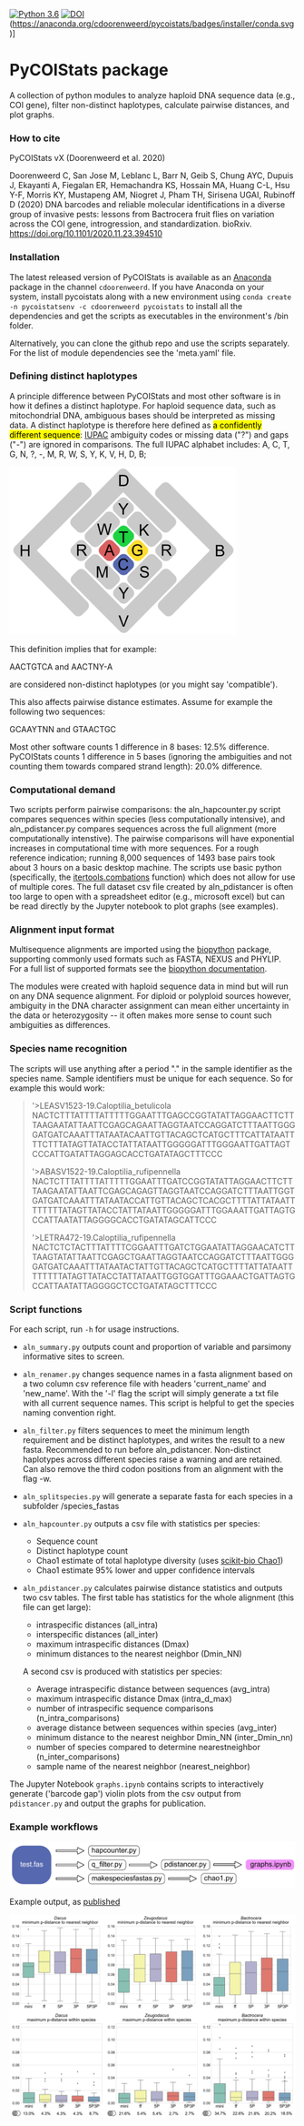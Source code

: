 [![Python 3.6](https://img.shields.io/badge/python-3.6-blue.svg)](https://www.python.org/downloads/release/python-360/)
[![DOI](https://zenodo.org/badge/264048060.svg)](https://zenodo.org/badge/latestdoi/264048060)
(https://anaconda.org/cdoorenweerd/pycoistats/badges/installer/conda.svg)]

# PyCOIStats package
A collection of python modules to analyze haploid DNA sequence data (e.g., COI gene), filter non-distinct haplotypes, calculate pairwise distances, and plot graphs.


### How to cite

PyCOIStats vX (Doorenweerd et al. 2020)

Doorenweerd C, San Jose M, Leblanc L, Barr N, Geib S, Chung AYC, Dupuis J, Ekayanti A, Fiegalan ER, Hemachandra KS, Hossain MA, Huang C-L, Hsu Y-F, Morris KY, Mustapeng AM, Niogret J, Pham TH, Sirisena UGAI, Rubinoff D (2020) DNA barcodes and reliable molecular identifications in a diverse group of invasive pests: lessons from Bactrocera fruit flies on variation across the COI gene, introgression, and standardization. bioRxiv. https://doi.org/10.1101/2020.11.23.394510 

### Installation

The latest released version of PyCOIStats is available as an [Anaconda](https://anaconda.org/anaconda/repo) package in the channel `cdoorenweerd`. If you have Anaconda on your system, install pycoistats along with a new environment using `conda create -n pycoistatsenv -c cdoorenweerd pycoistats` to install all the dependencies and get the scripts as executables in the environment's /bin folder.

Alternatively, you can clone the github repo and use the scripts separately. For the list of module dependencies see the 'meta.yaml' file.


### Defining distinct haplotypes

A principle difference between PyCOIStats and most other software is in how it defines a distinct haplotype. For haploid sequence data, such as mitochondrial DNA, ambiguous bases should be interpreted as missing data. A distinct haplotype is therefore here defined as <mark>a confidently different sequence</mark>: [IUPAC](https://en.wikipedia.org/wiki/International_Union_of_Pure_and_Applied_Chemistry) ambiguity codes or missing data ("?") and gaps ("-") are ignored in comparisons. The full IUPAC alphabet includes: A, C, T, G, N, ?, -, M, R, W, S, Y, K, V, H, D, B;

![IUPAC ambiguity codes](./docs/IUPAC_codes.png)

This definition implies that for example:

AACTGTCA and AACTNY-A

are considered non-distinct haplotypes (or you might say 'compatible').

This also affects pairwise distance estimates. Assume for example the following two sequences:

GCAAYTNN and GTAACTGC

Most other software counts 1 difference in 8 bases: 12.5% difference. PyCOIStats counts 1 difference in 5 bases (ignoring the ambiguities and not counting them towards compared strand length): 20.0% difference.


### Computational demand

Two scripts perform pairwise comparisons: the aln_hapcounter.py script compares sequences within species (less computationally intensive), and  aln_pdistancer.py compares sequences across the full alignment (more computationally intenstive). The pairwise comparisons will have exponential increases in computational time with more sequences. For a rough reference indication; running 8,000 sequences of 1493 base pairs took about 3 hours on a basic desktop machine. The scripts use basic python (specifically, the [itertools.combations](https://docs.python.org/3/library/itertools.html) function) which does not allow for use of multiple cores. The full dataset csv file created by aln_pdistancer is often too large to open with a spreadsheet editor (e.g., microsoft excel) but can be read directly by the Jupyter notebook to plot graphs (see examples).


### Alignment input format

Multisequence alignments are imported using the [biopython](https://biopython.org/) package, supporting commonly used formats such as FASTA, NEXUS and PHYLIP. For a full list of supported formats see the [biopython documentation](https://biopython.org/docs/dev/api/Bio.AlignIO.html).

The modules were created with haploid sequence data in mind but will run on any DNA sequence alignment. For diploid or polyploid sources however, ambiguity in the DNA character assignment can mean either uncertainty in the data or heterozygosity -- it often makes more sense to count such ambiguities as differences.

### Species name recognition

The scripts will use anything after a period "." in the sample identifier as the species name. Sample identifiers must be unique for each sequence. So for example this would work:

>'>LEASV1523-19.Caloptilia_betulicola
NACTCTTTATTTTATTTTTGGAATTTGAGCCGGTATATTAGGAACTTCTTTAAGAATATTAATTCGAGCAGAATTAGGTAATCCAGGATCTTTAATTGGGGATGATCAAATTTATAATACAATTGTTACAGCTCATGCTTTCATTATAATTTTCTTTATAGTTATACCTATTATAATTGGGGGATTTGGGAATTGATTAGTCCCATTGATATTAGGAGCACCTGATATAGCTTTCCC
>
>'>ABASV1522-19.Caloptilia_rufipennella
NACTCTTTATTTTATTTTTGGAATTTGATCCGGTATATTAGGAACTTCTTTAAGAATATTAATTCGAGCAGAGTTAGGTAATCCAGGATCTTTAATTGGTGATGATCAAATTTATAATACCATTGTTACAGCTCACGCTTTTATTATAATTTTTTTTATAGTTATACCTATTATAATTGGGGGATTTGGAAATTGATTAGTGCCATTAATATTAGGGGCACCTGATATAGCATTCCC
>
>'>LETRA472-19.Caloptilia_rufipennella
NACTCTCTACTTTATTTTCGGAATTTGATCTGGAATATTAGGAACATCTTTAAGTATATTAATTCGAGCTGAATTAGGTAATCCAGGATCTTTAATTGGGGATGATCAAATTTATAATACTATTGTTACAGCTCATGCTTTTATTATAATTTTTTTTATAGTTATACCTATTATAATTGGTGGATTTGGAAACTGATTAGTGCCATTAATATTAGGGGCTCCTGATATAGCTTTCCC


### Script functions

For each script, run `-h` for usage instructions.

- `aln_summary.py` outputs count and proportion of variable and parsimony informative sites to screen.

- `aln_renamer.py` changes sequence names in a fasta alignment based on a two column csv reference file with headers 'current_name' and 'new_name'. With the '-l' flag the script will simply generate a txt file with all current sequence names. This script is helpful to get the species naming convention right.

- `aln_filter.py` filters sequences to meet the minimum length requirement and be distinct haplotypes, and writes the result to a new fasta. Recommended to run before aln_pdistancer. Non-distinct haplotypes across different species raise a warning and are retained. Can also remove the third codon positions from an alignment with the flag -w.

- `aln_splitspecies.py` will generate a separate fasta for each species in a subfolder /species_fastas

- `aln_hapcounter.py` outputs a csv file with statistics per species:
    - Sequence count
    - Distinct haplotype count
    - Chao1 estimate of total haplotype diversity (uses [scikit-bio Chao1](http://scikit-bio.org/docs/0.5.6/generated/skbio.diversity.alpha.chao1.html?highlight=chao1))
    - Chao1 estimate 95% lower and upper confidence intervals

- `aln_pdistancer.py` calculates pairwise distance statistics and outputs two csv tables.
    The first table has statistics for the whole alignment (this file can get large):
    - intraspecific distances (all_intra)
    - interspecific distances (all_inter)
    - maximum intraspecific distances (Dmax)
    - minimum distances to the nearest neighbor (Dmin_NN)
    
    A second csv is produced with statistics per species:
    - Average intraspecific distance between sequences (avg_intra)
    - maximum intraspecific distance Dmax (intra_d_max)
    - number of intraspecific sequence comparisons (n_intra_comparisons)
    - average distance between sequences within species (avg_inter)
    - minimum distance to the nearest neighbor Dmin_NN (inter_Dmin_nn)
    - number of species compared to determine nearestneighbor (n_inter_comparisons)
    - sample name of the nearest neighbor (nearest_neighbor)

The Jupyter Notebook `graphs.ipynb` contains scripts to interactively generate ('barcode gap') violin plots from the csv output from ```pdistancer.py``` and output the graphs for publication.


### Example workflows

![Workflow example](./docs/workflow_example.png)


Example output, as [published](https://doi.org/https://doi.org/10.1101/2020.11.23.394510)

![Output example](./docs/output_example.png)
